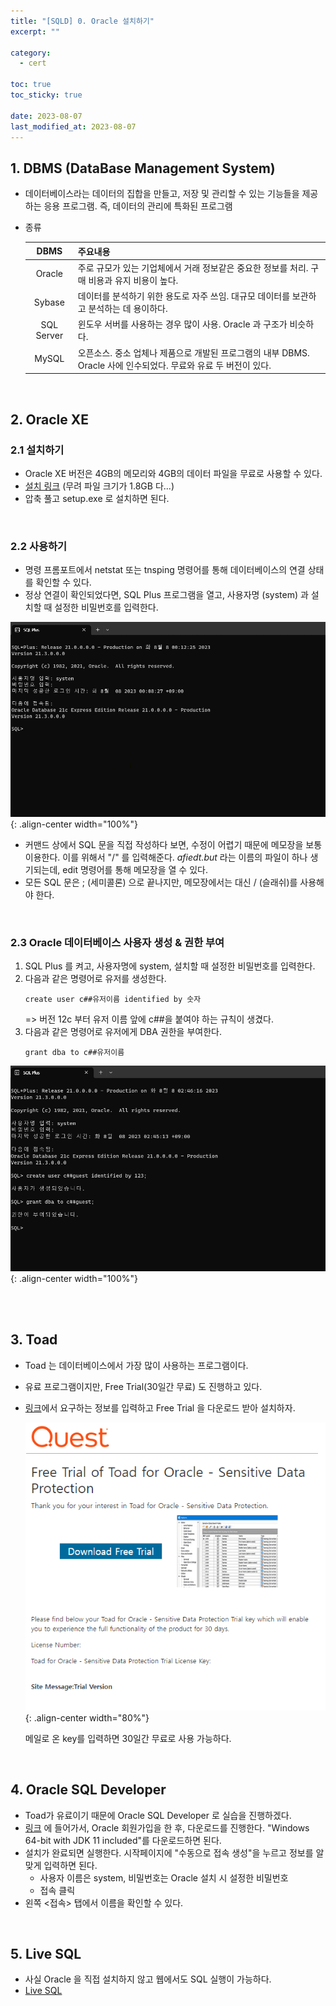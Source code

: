 ```yaml
---
title: "[SQLD] 0. Oracle 설치하기"
excerpt: ""

category:
  - cert

toc: true
toc_sticky: true

date: 2023-08-07
last_modified_at: 2023-08-07
---
```


## 1. DBMS (DataBase Management System)
- 데이터베이스라는 데이터의 집합을 만들고, 저장 및 관리할 수 있는 기능들을 제공하는 응용 프로그램. 즉, 데이터의 관리에 특화된 프로그램
- 종류

    |DBMS|주요내용|
    |:--:|:------|
    |Oracle|주로 규모가 있는 기업체에서 거래 정보같은 중요한 정보를 처리. 구매 비용과 유지 비용이 높다.|
    |Sybase|데이터를 분석하기 위한 용도로 자주 쓰임. 대규모 데이터를 보관하고 분석하는 데 용이하다.|
    |SQL Server|윈도우 서버를 사용하는 경우 많이 사용. Oracle 과 구조가 비슷하다.|
    |MySQL|오픈소스. 중소 업체나 제품으로 개발된 프로그램의 내부 DBMS. Oracle 사에 인수되었다. 무료와 유료 두 버전이 있다.|

<br>

## 2. Oracle XE
### 2.1 설치하기
- Oracle XE 버전은 4GB의 메모리와 4GB의 데이터 파일을 무료로 사용할 수 있다.
- [설치 링크](https://www.oracle.com/kr/database/technologies/xe-downloads.html) (무려 파일 크기가 1.8GB 다...)
- 압축 풀고 setup.exe 로 설치하면 된다.

<br>

### 2.2 사용하기
- 명령 프롬포트에서 netstat 또는 tnsping 명령어를 통해 데이터베이스의 연결 상태를 확인할 수 있다.
- 정상 연결이 확인되었다면, SQL Plus 프로그램을 열고, 사용자명 (system) 과 설치할 때 설정한 비밀번호를 입력한다.


![image](/assets/images/cert-sqrd-0-0.png){: .align-center width="100%"}

- 커맨드 상에서 SQL 문을 직접 작성하다 보면, 수정이 어렵기 때문에 메모장을 보통 이용한다. 이를 위해서 "/" 를 입력해준다. *afiedt.but* 라는 이름의 파일이 하나 생기되는데, edit 명령어를 통해 메모장을 열 수 있다.
- 모든 SQL 문은 ; (세미콜론) 으로 끝나지만, 메모장에서는 대신 / (슬래쉬)를 사용해야 한다.

<br>


### 2.3 Oracle 데이터베이스 사용자 생성 & 권한 부여
1. SQL Plus 를 켜고, 사용자명에 system, 설치할 때 설정한 비밀번호를 입력한다.
2. 다음과 같은 명령어로 유저를 생성한다.
    ```
    create user c##유저이름 identified by 숫자
    ```
    => 버전 12c 부터 유저 이름 앞에 c##을 붙여야 하는 규칙이 생겼다.
3. 다음과 같은 명령어로 유저에게 DBA 권한을 부여한다.
    ```
    grant dba to c##유저이름
    ```
  ![image](/assets/images/cert-sqrd-0-1.png){: .align-center width="100%"}

<br>

<br>

## 3. Toad
- Toad 는 데이터베이스에서 가장 많이 사용하는 프로그램이다.
- 유료 프로그램이지만, Free Trial(30일간 무료) 도 진행하고 있다.
- [링크](https://www.quest.com/register/120065/)에서 요구하는 정보를 입력하고 Free Trial 을 다운로드 받아 설치하자.
  
  ![image](/assets/images/cert-sqrd-0-2.png){: .align-center width="80%"}

  메일로 온 key를 입력하면 30일간 무료로 사용 가능하다.

<br>

## 4. Oracle SQL Developer
- Toad가 유료이기 때문에 Oracle SQL Developer 로 실습을 진행하겠다.
- [링크](https://www.oracle.com/database/sqldeveloper/technologies/download/) 에 들어가서, Oracle 회원가입을 한 후, 다운로드를 진행한다. "Windows 64-bit with JDK 11 included"를 다운로드하면 된다.
- 설치가 완료되면 실행한다. 시작페이지에 "수동으로 접속 생성"을 누르고 정보를 알맞게 입력하면 된다.
    - 사용자 이름은 system, 비밀번호는 Oracle 설치 시 설정한 비밀번호
    - 접속 클릭
- 왼쪽 \<접속\> 탭에서 이름을 확인할 수 있다.

<br>

## 5. Live SQL
- 사실 Oracle 을 직접 설치하지 않고 웹에서도 SQL 실행이 가능하다.
- [Live SQL](https://livesql.oracle.com/)

<br>

<br>

<br>